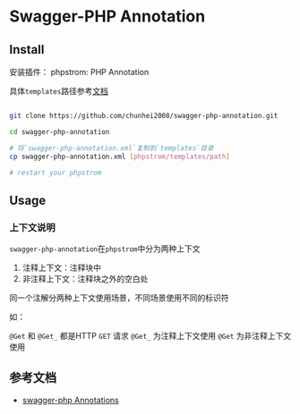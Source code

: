 # Swagger-PHP Annotation

## Install

安装插件：
phpstrom: PHP Annotation

具体`templates`路径参考[文档](https://www.jetbrains.com/help/phpstorm/tuning-the-ide.html#default-dirs)

```sh

git clone https://github.com/chunhei2008/swagger-php-annotation.git

cd swagger-php-annotation

# 将`swagger-php-annotation.xml`复制到`templates`目录
cp swagger-php-annotation.xml [phpstrom/templates/path]

# restart your phpstrom

```

## Usage

### 上下文说明

`swagger-php-annotation`在`phpstrom`中分为两种上下文

1. 注释上下文：注释块中
2. 非注释上下文：注释块之外的空白处

同一个注解分两种上下文使用场景，不同场景使用不同的标识符

如：

`@Get` 和 `@Get_` 都是HTTP `GET` 请求
`@Get_` 为注释上下文使用
`@Get` 为非注释上下文使用

## 参考文档

- [swagger-php Annotations](https://github.com/zircote/swagger-php/tree/master/src/Annotations)
